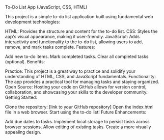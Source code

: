 To-Do List App (JavaScript, CSS, HTML)

This project is a simple to-do list application built using fundamental web development technologies:

HTML: Provides the structure and content for the to-do list.
CSS: Styles the app's visual appearance, making it user-friendly.
JavaScript: Adds interactivity and functionality to the to-do list, allowing users to add, remove, and mark tasks complete.
Features:

Add new to-do items.
Mark completed tasks.
Clear all completed tasks (optional).
Benefits:

Practice: This project is a great way to practice and solidify your understanding of HTML, CSS, and JavaScript fundamentals.
Functionality: The app provides a practical tool for managing tasks and staying organized.
Open Source: Hosting your code on GitHub allows for version control, collaboration, and showcasing your skills to the developer community.
Getting Started:

Clone the repository: [link to your GitHub repository]
Open the index.html file in a web browser.
Start using the to-do list!
Future Enhancements:

Add due dates to tasks.
Implement local storage to persist tasks across browser sessions.
Allow editing of existing tasks.
Create a more visually appealing design.
